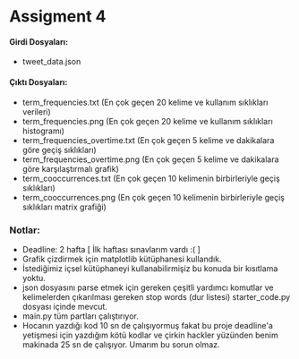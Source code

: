 # Assigment 4


#### Girdi Dosyaları:
- tweet_data.json

#### Çıktı Dosyaları:
- term_frequencies.txt (En çok geçen 20 kelime ve kullanım sıklıkları verileri)
- term_frequencies.png (En çok geçen 20 kelime ve kullanım sıklıkları histogramı)
- term_frequencies_overtime.txt (En çok geçen 5 kelime ve dakikalara göre geçiş sıklıkları)
- term_frequencies_overtime.png (En çok geçen 5 kelime ve dakikalara göre karşılaştırmalı grafik)
- term_cooccurrences.txt (En çok geçen 10 kelimenin birbirleriyle geçiş sıklıkları)
- term_cooccurrences.png (En çok geçen 10 kelimenin birbirleriyle geçiş sıklıkları matrix grafiği)

### Notlar:
- Deadline: 2 hafta [ İlk haftası sınavlarım vardı :( ]
- Grafik çizdirmek için matplotlib kütüphanesi kullandık.
- İstediğimiz içsel kütüphaneyi kullanabilirmişiz bu konuda bir kısıtlama yoktu.
- json dosyasını parse etmek için gereken çeşitli yardımcı komutlar ve kelimelerden çıkarılması gereken stop words (dur listesi) starter_code.py dosyası içinde mevcut.
- main.py tüm partları çalıştırıyor.
- Hocanın yazdığı kod 10 sn de çalışıyormuş fakat bu proje deadline'a yetişmesi için yazdığım kötü kodlar ve çirkin hackler yüzünden benim makinada 25 sn de çalışıyor. Umarım bu sorun olmaz.
